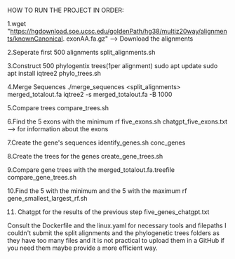 HOW TO RUN THE PROJECT IN ORDER:

1.wget "https://hgdownload.soe.ucsc.edu/goldenPath/hg38/multiz20way/alignments/knownCanonical.
exonAA.fa.gz" --> Download the alignments 

2.Seperate first 500 alignments 
split_alignments.sh 

3.Construct 500 phylogentix trees(1per alignment)
sudo apt update
sudo apt install iqtree2
phylo_trees.sh

4.Merge Sequences
./merge_sequences <split_alignments> merged_totalout.fa
iqtree2 -s merged_totalout.fa -B 1000

5.Compare trees 
compare_trees.sh 

6.Find the 5 exons with the minimum rf 
five_exons.sh 
chatgpt_five_exons.txt --> for information about the exons 

7.Create the gene's sequences
identify_genes.sh 
conc_genes

8.Create the trees for the genes
create_gene_trees.sh

9.Compare gene trees with the merged_totalout.fa.treefile
compare_gene_trees.sh

10.Find the 5 with the minimum and the 5 with the maximum rf 
gene_smallest_largest_rf.sh

11. Chatgpt for the results of the previous step
    five_genes_chatgpt.txt


Consult the Dockerfile and the linux.yaml for necessary tools and filepaths
I couldn't submit the split alignments and the phylogenetic trees folders as they have too many files and it is not practical to upload them in a GitHub if you need them maybe provide a more efficient way.
